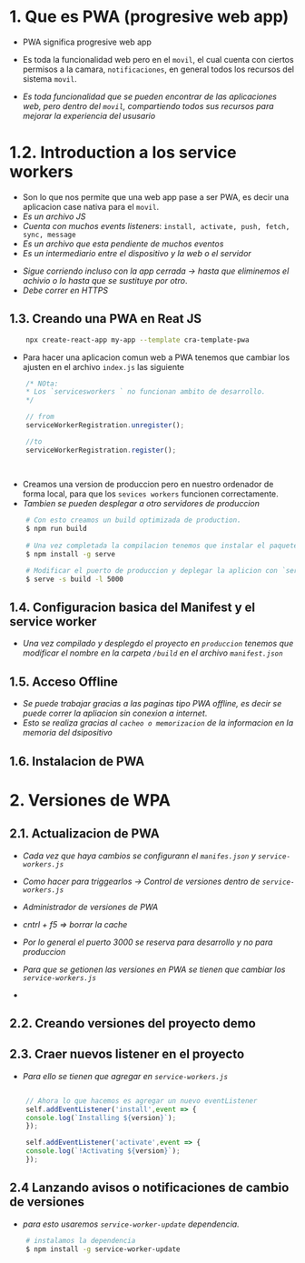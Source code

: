 # 1. Que es PWA (progresive web app)
* PWA significa progresive web app
* Es toda la funcionalidad web pero en el `movil`, el cual cuenta con ciertos permisos a la camara, `notificaciones`, en general todos los recursos del sistema `movil`.

* *Es toda funcionalidad que se pueden encontrar de las aplicaciones web, pero dentro del `movil`, compartiendo todos sus recursos para mejorar la experiencia del ususario*

# 1.2. Introduction a los service workers
* Son lo que nos permite que una web app pase a ser PWA, es decir una aplicacion case nativa para el `movil`.
* *Es un archivo JS*
* *Cuenta con muchos events listeners*: `install, activate, push, fetch, sync, message `
* *Es un archivo que esta pendiente de muchos eventos*
* *Es un intermediario entre el dispositivo y la web o el servidor*
- *Sigue corriendo incluso con la app cerrada -> hasta que eliminemos el achivio o lo hasta que se sustituye por otro*.
- *Debe correr en HTTPS*


## 1.3. Creando una PWA en Reat JS
``` bash
    npx create-react-app my-app --template cra-template-pwa
```

- Para hacer una aplicacion comun web a PWA tenemos que cambiar los ajusten en el archivo `index.js` las siguiente
```js
    /* NOta: 
    * Los `servicesworkers ` no funcionan ambito de desarrollo.
    */

    // from
    serviceWorkerRegistration.unregister();

    //to 
    serviceWorkerRegistration.register();
    
    
```
- Creamos una version de produccion pero en nuestro ordenador de forma local, para que los `sevices workers` funcionen correctamente.
- *Tambien se pueden desplegar a otro servidores de produccion*
```bash
    # Con esto creamos un build optimizada de production.
    $ npm run build
    
    # Una vez completada la compilacion tenemos que instalar el paquete `serve`, esto nos permite servir los paquetes de nuestra PWA
    $ npm install -g serve

    # Modificar el puerto de produccion y deplegar la aplicion con `serve`
    $ serve -s build -l 5000

```
## 1.4. Configuracion basica del Manifest y el service worker
- *Una vez compilado y desplegdo el proyecto en `produccion` tenemos que modificar el nombre en la carpeta `/build` en el archivo `manifest.json`*
## 1.5. Acceso Offline
- *Se puede trabajar gracias  a las paginas tipo PWA offline, es decir se puede correr la apliacion sin conexion a internet*.
- *Esto se realiza gracias al `cacheo o memorizacion` de la informacion en la memoria del dsipositivo*
## 1.6. Instalacion de PWA

# 2. Versiones de WPA
## 2.1.  Actualizacion de PWA
- *Cada vez que haya cambios se configurann el `manifes.json` y `service-workers.js`*

- *Como hacer para triggearlos -> Control de versiones dentro de `service-workers.js`*

- *Administrador de versiones de PWA*
- *cntrl + f5 => borrar la cache*
- *Por lo general el puerto 3000 se reserva para desarrollo y no para produccion*
- *Para que se getionen las versiones en PWA se tienen que cambiar los `service-workers.js`*
- 
## 2.2. Creando versiones del proyecto demo
## 2.3. Craer nuevos listener en el proyecto
- *Para ello se tienen que agregar en `service-workers.js`*
```js

    // Ahora lo que hacemos es agregar un nuevo eventListener
    self.addEventListener('install',event => {
    console.log(`Installing ${version}`);
    });

    self.addEventListener('activate',event => {
    console.log(`!Activating ${version}`);
    });
```
## 2.4 Lanzando avisos o notificaciones de cambio de versiones
- *para esto usaremos `service-worker-update` dependencia.*
```bash
    # instalamos la dependencia
    $ npm install -g service-worker-update
```



